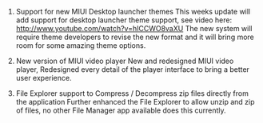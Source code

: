 1. Support for new MIUI Desktop launcher themes
 This weeks update will add support for desktop launcher theme support, see video here: http://www.youtube.com/watch?v=hICCWO8vaXU
 The new system will require theme developers to revise the new format and it will bring more room for some amazing theme options.

2. New version of MIUI video player
 New and redesigned MIUI video player, Redesigned every detail of the player interface to bring a better user experience.

3. File Explorer support to Compress / Decompress zip files directly from the application
 Further enhanced the File Explorer to allow unzip and zip of files, no other File Manager app available does this currently.
